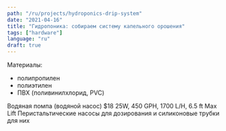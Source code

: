 ```yaml
---
path: "/ru/projects/hydroponics-drip-system"
date: "2021-04-16"
title: "Гидропоника: собираем систему капельного орошения"
tags: ["hardware"]
language: "ru"
draft: true
---
```


Материалы:

- полипропилен
- полиэтилен
- ПВХ (поливинилхлорид, PVC)

Водяная помпа (водяной насос) $18 25W, 450 GPH, 1700 L/H, 6.5 ft Max Lift
Перистальтические насосы для дозирования и силиконовые трубки для них

